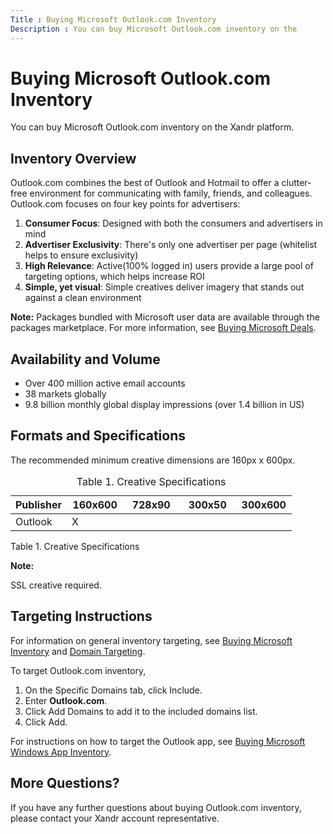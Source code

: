 ```yaml
---
Title : Buying Microsoft Outlook.com Inventory
Description : You can buy Microsoft Outlook.com inventory on the
---
```



# Buying Microsoft Outlook.com Inventory



You can buy Microsoft Outlook.com inventory on the
Xandr platform.



## Inventory Overview

Outlook.com combines the best of Outlook and Hotmail to offer a
clutter-free environment for communicating with family, friends, and
colleagues. Outlook.com focuses on four key points for advertisers:

1.  **Consumer Focus**: Designed with both the consumers and advertisers
    in mind
2.  **Advertiser Exclusivity**: There's only one advertiser per page
    (whitelist helps to ensure exclusivity)
3.  **High Relevance**: Active(100% logged in) users provide a large
    pool of targeting options, which helps increase ROI
4.  **Simple, yet visual**: Simple creatives deliver imagery that stands
    out against a clean environment



<b>Note:</b> Packages bundled with Microsoft
user data are available through the packages marketplace. For more
information, see <a
href="buying-microsoft-deals.md"
class="xref" target="_blank">Buying Microsoft Deals</a>.





## Availability and Volume

- Over 400 million active email accounts
- 38 markets globally
- 9.8 billion monthly global display impressions (over 1.4 billion in
  US)



## Formats and Specifications

The recommended minimum creative dimensions are 160px x 600px.



<table id="ID-00007a51__table_csp_rxx_qwb" class="table frame-all">
<caption><span class="table--title-label">Table 1. <span
class="title">Creative Specifications</caption>
<colgroup>
<col style="width: 20%" />
<col style="width: 20%" />
<col style="width: 20%" />
<col style="width: 20%" />
<col style="width: 20%" />
</colgroup>
<thead class="thead">
<tr class="header row">
<th id="ID-00007a51__table_csp_rxx_qwb__entry__1"
class="entry align-left colsep-1 rowsep-1"><strong>Publisher</strong></th>
<th id="ID-00007a51__table_csp_rxx_qwb__entry__2"
class="entry align-left colsep-1 rowsep-1"><strong>160x600</strong></th>
<th id="ID-00007a51__table_csp_rxx_qwb__entry__3"
class="entry align-left colsep-1 rowsep-1"><strong>728x90</strong></th>
<th id="ID-00007a51__table_csp_rxx_qwb__entry__4"
class="entry align-left colsep-1 rowsep-1"><strong>300x50</strong></th>
<th id="ID-00007a51__table_csp_rxx_qwb__entry__5"
class="entry align-left colsep-1 rowsep-1"><strong>300x600</strong></th>
</tr>
</thead>
<tbody class="tbody">
<tr class="odd row">
<td class="entry align-left colsep-1 rowsep-1"
headers="ID-00007a51__table_csp_rxx_qwb__entry__1">Outlook</td>
<td class="entry align-left colsep-1 rowsep-1"
headers="ID-00007a51__table_csp_rxx_qwb__entry__2">X</td>
<td class="entry align-left colsep-1 rowsep-1"
headers="ID-00007a51__table_csp_rxx_qwb__entry__3"></td>
<td class="entry align-left colsep-1 rowsep-1"
headers="ID-00007a51__table_csp_rxx_qwb__entry__4"></td>
<td class="entry align-left colsep-1 rowsep-1"
headers="ID-00007a51__table_csp_rxx_qwb__entry__5"></td>
</tr>
</tbody>
</table>

<span class="table--title-label">Table 1.
<span class="title">Creative Specifications





<b>Note:</b>

SSL creative required.



## Targeting Instructions

For information on general inventory targeting, see <a
href="buying-microsoft-inventory.md"
class="xref" target="_blank">Buying Microsoft Inventory</a> and <a
href="monetize_monetize-standard/domain-targeting.md"
class="xref" target="_blank">Domain Targeting</a>.

To target Outlook.com inventory,



1.  On the Specific Domains tab,
    click Include.
2.  Enter **Outlook.com**.
3.  Click Add Domains to add it to the
    included domains list.
4.  Click Add.



For instructions on how to target the Outlook app, see <a
href="buying-microsoft-windows-3rd-party-appnetwork-inventory.md"
class="xref" target="_blank">Buying Microsoft Windows App Inventory</a>.





## More Questions?

If you have any further questions about buying Outlook.com inventory,
please contact your Xandr account
representative.






